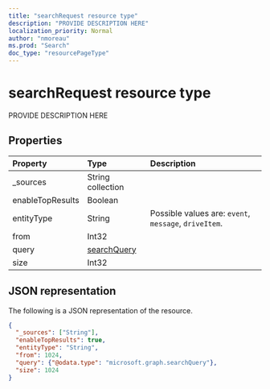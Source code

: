 ```yaml
---
title: "searchRequest resource type"
description: "PROVIDE DESCRIPTION HERE"
localization_priority: Normal
author: "nmoreau"
ms.prod: "Search"
doc_type: "resourcePageType"
---
```


# searchRequest resource type

PROVIDE DESCRIPTION HERE

## Properties

| Property     | Type        | Description |
|:-------------|:------------|:------------|
|_sources|String collection||
|enableTopResults|Boolean||
|entityType|String| Possible values are: `event`, `message`, `driveItem`.|
|from|Int32||
|query|[searchQuery](searchquery.md)||
|size|Int32||

## JSON representation

The following is a JSON representation of the resource.

<!-- {
  "blockType": "resource",
  "optionalProperties": [

  ],
  "@odata.type": "microsoft.graph.searchRequest",
  "baseType": null
}-->

```json
{
  "_sources": ["String"],
  "enableTopResults": true,
  "entityType": "String",
  "from": 1024,
  "query": {"@odata.type": "microsoft.graph.searchQuery"},
  "size": 1024
}
```

<!-- uuid: 16cd6b66-4b1a-43a1-adaf-3a886856ed98
2019-02-04 14:57:30 UTC -->
<!-- {
  "type": "#page.annotation",
  "description": "searchRequest resource",
  "keywords": "",
  "section": "documentation",
  "tocPath": ""
}-->